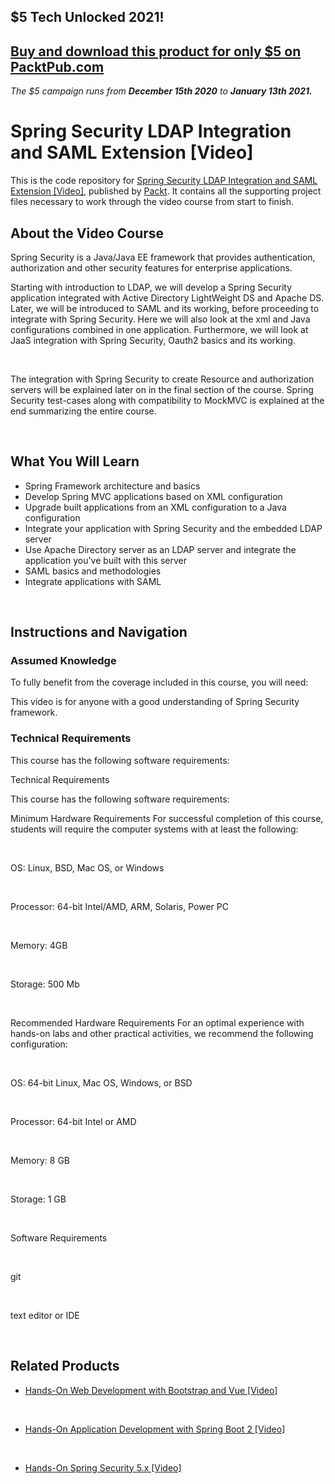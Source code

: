 ## $5 Tech Unlocked 2021!
[Buy and download this product for only $5 on PacktPub.com](https://www.packtpub.com/)
-----
*The $5 campaign         runs from __December 15th 2020__ to __January 13th 2021.__*

# Spring Security LDAP Integration and SAML Extension [Video]

This is the code repository for [Spring Security LDAP Integration and SAML Extension [Video]](https://www.packtpub.com/application-development/spring-security-ldap-integration-and-saml-extension-video?utm_source=github&utm_medium=repository&utm_campaign=9781787285538), published by [Packt](https://www.packtpub.com/?utm_source=github). It contains all the supporting project files necessary to work through the video course from start to finish.

## About the Video Course

Spring Security is a Java/Java EE framework that provides authentication, authorization and other security features for enterprise applications.

Starting with introduction to LDAP, we will develop a Spring Security application integrated with Active Directory LightWeight DS and Apache DS. Later, we will be introduced to SAML and its working, before proceeding to integrate with Spring Security. Here we will also look at the xml and Java configurations combined in one application. Furthermore, we will look at JaaS integration with Spring Security, Oauth2 basics and its working. 


 


The integration with Spring Security to create Resource and authorization servers will be explained later on in the final section of the course. Spring Security test-cases along with compatibility to MockMVC is explained at the end summarizing the entire course.


 


<H2>What You Will Learn</H2>

<DIV class=book-info-will-learn-text>

<UL>

<LI>Spring Framework architecture and basics 

<LI>Develop Spring MVC applications based on XML configuration 

<LI>Upgrade built applications from an XML configuration to a Java configuration 

<LI>Integrate your application with Spring Security and the embedded LDAP server 

<LI>Use Apache Directory server as an LDAP server and integrate the application you've built with this server 

<LI>SAML basics and methodologies 

<LI>Integrate applications with SAML </LI></UL></DIV>


 


## Instructions and Navigation

### Assumed Knowledge

To fully benefit from the coverage included in this course, you will need:<br/>

This video is for anyone with a good understanding of Spring Security framework.

### Technical Requirements

This course has the following software requirements:<br/>

Technical Requirements

This course has the following software requirements:

Minimum Hardware Requirements For successful completion of this course, students will require the computer systems with at least the following:


 


OS: Linux, BSD, Mac OS, or Windows


 


Processor: 64-bit Intel/AMD, ARM, Solaris, Power PC


 


Memory: 4GB


 


Storage: 500 Mb


 


Recommended Hardware Requirements For an optimal experience with hands-on labs and other practical activities, we recommend the following configuration:


 


OS: 64-bit Linux, Mac OS, Windows, or BSD


 


Processor: 64-bit Intel or AMD


 


Memory: 8 GB


 


Storage: 1 GB


 


Software Requirements


 


git


 


text editor or IDE


 


## Related Products

* [Hands-On Web Development with Bootstrap and Vue [Video]](https://www.packtpub.com/web-development/hands-web-development-bootstrap-and-vue-video?utm_source=github&utm_medium=repository&utm_campaign=9781789950779)


 


* [Hands-On Application Development with Spring Boot 2 [Video]](https://www.packtpub.com/application-development/hands-application-development-spring-boot-2-video?utm_source=github&utm_medium=repository&utm_campaign=9781789137712)


 


* [Hands-On Spring Security 5.x [Video]](https://www.packtpub.com/application-development/hands-spring-security-5x-video?utm_source=github&utm_medium=repository&utm_campaign=9781789802931)


 
